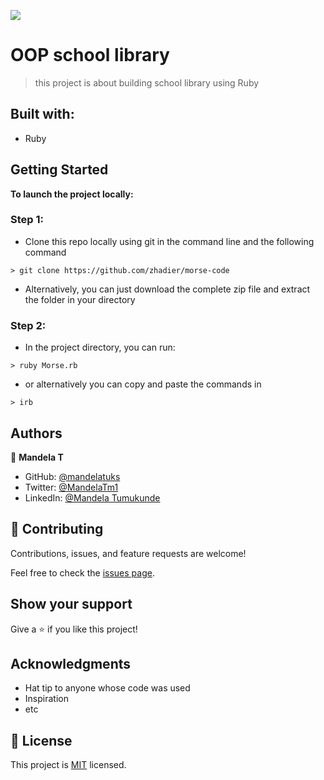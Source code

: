 ![](https://img.shields.io/badge/Microverse-blueviolet)

# OOP school library

> this project is about building school library using Ruby

##

## Built with:
- Ruby

## Getting Started

**To launch the project locally:**
### Step 1:

- Clone this repo locally using git in the command line and the following command
~~~
> git clone https://github.com/zhadier/morse-code 
~~~
- Alternatively, you can just download the complete zip file and extract the folder in your directory
### Step 2:

- In the project directory, you can run:
~~~
> ruby Morse.rb
~~~

- or alternatively you can copy and paste the commands in
~~~
> irb 
~~~

##

## Authors

👤 **Mandela T**

- GitHub: [@mandelatuks](https://github.com/mandelatuks)
- Twitter: [@MandelaTm1](https://twitter.com/MandelaTm1)
- LinkedIn: [@Mandela Tumukunde](https://www.linkedin.com/in/mandela-tumukunde-794755194/) 


## 🤝 Contributing

Contributions, issues, and feature requests are welcome!

Feel free to check the [issues page](../../issues/).

## Show your support

Give a ⭐️ if you like this project!

## Acknowledgments

- Hat tip to anyone whose code was used
- Inspiration
- etc

## 📝 License

This project is [MIT](./MIT.md) licensed.
